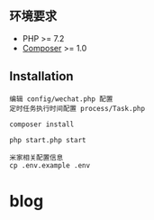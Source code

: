 ## 环境要求
- PHP >= 7.2
- [Composer](https://getcomposer.org/) >= 1.0
## Installation
```shell
编辑 config/wechat.php 配置
定时任务执行时间配置 process/Task.php
```
```shell
composer install
```
```shell
php start.php start
```
```shell
米家相关配置信息
cp .env.example .env
```

# blog
